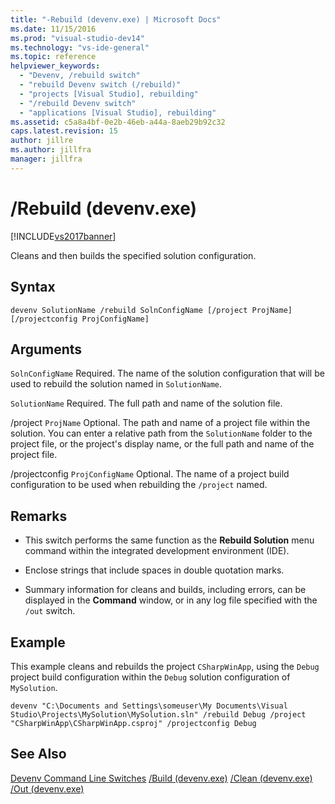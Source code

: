 ```yaml
---
title: "-Rebuild (devenv.exe) | Microsoft Docs"
ms.date: 11/15/2016
ms.prod: "visual-studio-dev14"
ms.technology: "vs-ide-general"
ms.topic: reference
helpviewer_keywords:
  - "Devenv, /rebuild switch"
  - "rebuild Devenv switch (/rebuild)"
  - "projects [Visual Studio], rebuilding"
  - "/rebuild Devenv switch"
  - "applications [Visual Studio], rebuilding"
ms.assetid: c5a8a4bf-0e2b-46eb-a44a-8aeb29b92c32
caps.latest.revision: 15
author: jillre
ms.author: jillfra
manager: jillfra
---
```

# /Rebuild (devenv.exe)
[!INCLUDE[vs2017banner](../../includes/vs2017banner.md)]

Cleans and then builds the specified solution configuration.

## Syntax

```
devenv SolutionName /rebuild SolnConfigName [/project ProjName] [/projectconfig ProjConfigName]
```

## Arguments
 `SolnConfigName`
 Required. The name of the solution configuration that will be used to rebuild the solution named in `SolutionName`.

 `SolutionName`
 Required. The full path and name of the solution file.

 /project `ProjName`
 Optional. The path and name of a project file within the solution. You can enter a relative path from the `SolutionName` folder to the project file, or the project's display name, or the full path and name of the project file.

 /projectconfig `ProjConfigName`
 Optional. The name of a project build configuration to be used when rebuilding the `/project` named.

## Remarks

- This switch performs the same function as the **Rebuild Solution** menu command within the integrated development environment (IDE).

- Enclose strings that include spaces in double quotation marks.

- Summary information for cleans and builds, including errors, can be displayed in the **Command** window, or in any log file specified with the `/out` switch.

## Example
 This example cleans and rebuilds the project `CSharpWinApp`, using the `Debug` project build configuration within the `Debug` solution configuration of `MySolution`.

```
devenv "C:\Documents and Settings\someuser\My Documents\Visual Studio\Projects\MySolution\MySolution.sln" /rebuild Debug /project "CSharpWinApp\CSharpWinApp.csproj" /projectconfig Debug
```

## See Also
 [Devenv Command Line Switches](../../ide/reference/devenv-command-line-switches.md)
 [/Build (devenv.exe)](../../ide/reference/build-devenv-exe.md)
 [/Clean (devenv.exe)](../../ide/reference/clean-devenv-exe.md)
 [/Out (devenv.exe)](../../ide/reference/out-devenv-exe.md)
